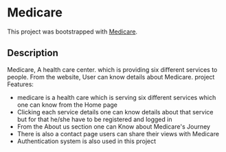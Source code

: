 # Medicare


This project was bootstrapped with [Medicare]().

## Description
Medicare, A health care  center. which is providing six different services to people. From the website, User can know details about Medicare.
 project Features:
<ul>
<li>medicare is a health care which is serving six different services which one can know from the Home page</li>
<li>Clicking each service details one can know details about that service but for that he/she have to be registered and logged in</li>
<li>From the About us section one can Know about Medicare's Journey</li>
<li>There is also a contact page users can  share their views with Medicare </li>
<li>Authentication system is  also used in this project</li>
</ul>
